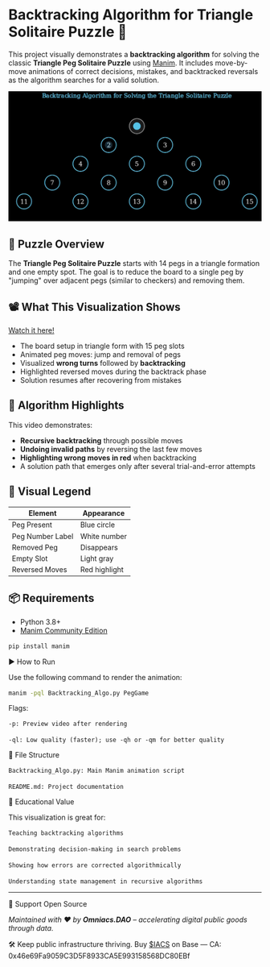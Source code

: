 # Backtracking Algorithm for Triangle Solitaire Puzzle 🎯

This project visually demonstrates a **backtracking algorithm** for solving the classic **Triangle Peg Solitaire Puzzle** using [Manim](https://www.manim.community/). It includes move-by-move animations of correct decisions, mistakes, and backtracked reversals as the algorithm searches for a valid solution.

![Preview](preview.png)

## 🧩 Puzzle Overview

The **Triangle Peg Solitaire Puzzle** starts with 14 pegs in a triangle formation and one empty spot. The goal is to reduce the board to a single peg by "jumping" over adjacent pegs (similar to checkers) and removing them.

## 📽️ What This Visualization Shows

[Watch it here!](https://youtu.be/AYKLSoF-6a0)

- The board setup in triangle form with 15 peg slots
- Animated peg moves: jump and removal of pegs
- Visualized **wrong turns** followed by **backtracking**
- Highlighted reversed moves during the backtrack phase
- Solution resumes after recovering from mistakes

## 🔁 Algorithm Highlights

This video demonstrates:
- **Recursive backtracking** through possible moves
- **Undoing invalid paths** by reversing the last few moves
- **Highlighting wrong moves in red** when backtracking
- A solution path that emerges only after several trial-and-error attempts

## 🎨 Visual Legend

| Element             | Appearance     |
|---------------------|----------------|
| Peg Present         | Blue circle    |
| Peg Number Label    | White number   |
| Removed Peg         | Disappears     |
| Empty Slot          | Light gray     |
| Reversed Moves      | Red highlight  |

## 📦 Requirements

- Python 3.8+
- [Manim Community Edition](https://docs.manim.community/en/stable/)

```bash
pip install manim
```

▶️ How to Run

Use the following command to render the animation:

```bash
manim -pql Backtracking_Algo.py PegGame
```

Flags:

    -p: Preview video after rendering

    -ql: Low quality (faster); use -qh or -qm for better quality

📁 File Structure

    Backtracking_Algo.py: Main Manim animation script

    README.md: Project documentation

🧠 Educational Value

This visualization is great for:

    Teaching backtracking algorithms

    Demonstrating decision-making in search problems

    Showing how errors are corrected algorithmically

    Understanding state management in recursive algorithms


---
🤝 Support Open Source

*Maintained with ❤️ by **Omniacs.DAO** – accelerating digital public goods through data.*

🛠️ Keep public infrastructure thriving. Buy [$IACS](http://dexscreener.com/base/0xd4d742cc8f54083f914a37e6b0c7b68c6005a024) on Base — CA: 0x46e69Fa9059C3D5F8933CA5E993158568DC80EBf
